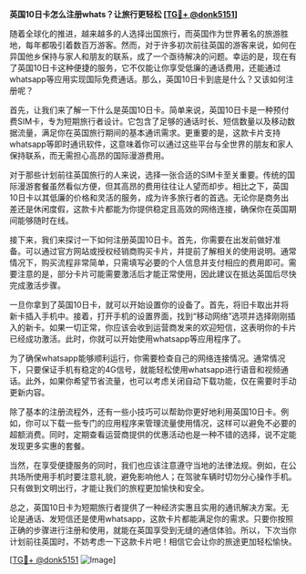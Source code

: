 **英国10日卡怎么注册whats？让旅行更轻松 [[TG💪+ @donk5151](https://t.me/s/donk5151)]**

随着全球化的推进，越来越多的人选择出国旅行，而英国作为世界著名的旅游胜地，每年都吸引着数百万游客。然而，对于许多初次前往英国的游客来说，如何在异国他乡保持与家人和朋友的联系，成了一个亟待解决的问题。幸运的是，现在有了英国10日卡这种便捷的服务，它不仅能让你享受低廉的通话费用，还能通过whatsapp等应用实现国际免费通话。那么，英国10日卡到底是什么？又该如何注册呢？

首先，让我们来了解一下什么是英国10日卡。简单来说，英国10日卡是一种预付费SIM卡，专为短期旅行者设计。它包含了足够的通话时长、短信数量以及移动数据流量，满足你在英国旅行期间的基本通讯需求。更重要的是，这款卡片支持whatsapp等即时通讯软件，这意味着你可以通过这些平台与全世界的朋友和家人保持联系，而无需担心高昂的国际漫游费用。

对于那些计划前往英国旅行的人来说，选择一张合适的SIM卡至关重要。传统的国际漫游套餐虽然看似方便，但其高昂的费用往往让人望而却步。相比之下，英国10日卡以其低廉的价格和灵活的服务，成为许多旅行者的首选。无论你是商务出差还是休闲度假，这款卡片都能为你提供稳定且高效的网络连接，确保你在英国期间能够随时在线。

接下来，我们来探讨一下如何注册英国10日卡。首先，你需要在出发前做好准备。可以通过官方网站或授权经销商购买卡片，并提前了解相关的使用说明。通常情况下，购买流程非常简单，只需填写必要的个人信息并支付相应的费用即可。需要注意的是，部分卡片可能需要激活后才能正常使用，因此建议在抵达英国后尽快完成激活步骤。

一旦你拿到了英国10日卡，就可以开始设置你的设备了。首先，将旧卡取出并将新卡插入手机中。接着，打开手机的设置界面，找到“移动网络”选项并选择刚刚插入的新卡。如果一切正常，你应该会收到运营商发来的欢迎短信，这表明你的卡片已经成功激活。此时，你就可以开始使用whatsapp等应用程序了。

为了确保whatsapp能够顺利运行，你需要检查自己的网络连接情况。通常情况下，只要保证手机有稳定的4G信号，就能轻松使用whatsapp进行语音和视频通话。此外，如果你希望节省流量，也可以考虑关闭自动下载功能，仅在需要时手动更新内容。

除了基本的注册流程外，还有一些小技巧可以帮助你更好地利用英国10日卡。例如，你可以下载一些专门的应用程序来管理流量使用情况，这样可以避免不必要的超额消费。同时，定期查看运营商提供的优惠活动也是一种不错的选择，说不定能发现更多实惠的套餐。

当然，在享受便捷服务的同时，我们也应该注意遵守当地的法律法规。例如，在公共场所使用手机时要注意礼貌，避免影响他人；在驾驶车辆时切勿分心操作手机。只有做到文明出行，才能让我们的旅程更加愉快和安全。

总之，英国10日卡为短期旅行者提供了一种经济实惠且实用的通讯解决方案。无论是通话、发短信还是使用whatsapp，这款卡片都能满足你的需求。只要你按照正确的步骤进行注册和使用，就能在英国享受到无缝的通信体验。所以，下次当你计划前往英国时，不妨考虑一下这款卡片吧！相信它会让你的旅途更加轻松愉快。

[[TG💪+ @donk5151](https://t.me/s/donk5151) ![Image](https://i.postimg.cc/rwNCRYN7/Snipaste-2025-04-30-17-27-05.png)]